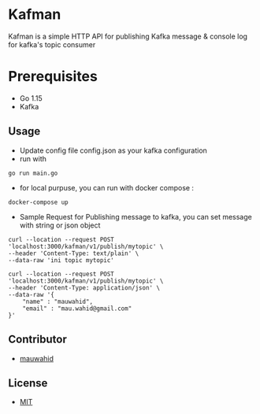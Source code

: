 # Kafman
Kafman is a simple HTTP API for publishing Kafka message & console log for kafka's topic consumer

# Prerequisites
- Go 1.15
- Kafka

## Usage

- Update config file config.json as your kafka configuration
- run with 

```
go run main.go
```
- for local purpuse, you can run with docker compose :
```
docker-compose up
```
- Sample Request for Publishing message to kafka, you can set message with string or json object
```
curl --location --request POST 'localhost:3000/kafman/v1/publish/mytopic' \
--header 'Content-Type: text/plain' \
--data-raw 'ini topic mytopic'
```

```
curl --location --request POST 'localhost:3000/kafman/v1/publish/mytopic' \
--header 'Content-Type: application/json' \
--data-raw '{
    "name" : "mauwahid",
    "email" : "mau.wahid@gmail.com"
}'
```

## Contributor
- [mauwahid](https://www.linkedin.com/in/mauwahid/)

## License
- [MIT](https://choosealicense.com/licenses/mit/)
